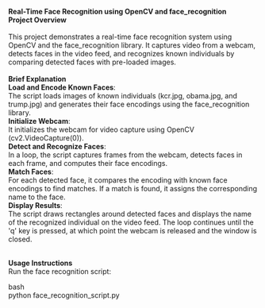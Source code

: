 **Real-Time Face Recognition using OpenCV and face_recognition**<br>
**Project Overview**<br><br>
This project demonstrates a real-time face recognition system using OpenCV and the face_recognition library. It captures video from a webcam, detects faces in the video feed, and recognizes known individuals by comparing detected faces with pre-loaded images.<br><br>
**Brief Explanation**<br>
**Load and Encode Known Faces**: <br>
The script loads images of known individuals (kcr.jpg, obama.jpg, and trump.jpg) and generates their face encodings using the face_recognition library.<br>
**Initialize Webcam**: <br>
It initializes the webcam for video capture using OpenCV (cv2.VideoCapture(0)).<br>
**Detect and Recognize Faces**:<br>
In a loop, the script captures frames from the webcam, detects faces in each frame, and computes their face encodings.<br>
**Match Faces**: <br>
For each detected face, it compares the encoding with known face encodings to find matches. If a match is found, it assigns the corresponding name to the face.<br>
**Display Results**:<br>
The script draws rectangles around detected faces and displays the name of the recognized individual on the video feed. The loop continues until the 'q' key is pressed, at which point the webcam is released and the window is closed.<br><br>




**Usage Instructions**<br>
Run the face recognition script:<br>

bash<br>
python face_recognition_script.py<br>

